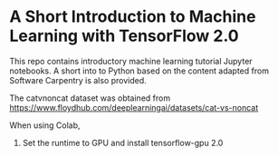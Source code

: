 # A Short Introduction to Machine Learning with TensorFlow 2.0

This repo contains introductory machine learning tutorial Jupyter notebooks. A short into to Python based on the content adapted from Software Carpentry is also provided.

The catvnoncat dataset was obtained from https://www.floydhub.com/deeplearningai/datasets/cat-vs-noncat

When using Colab,
1. Set the runtime to GPU and install tensorflow-gpu 2.0

